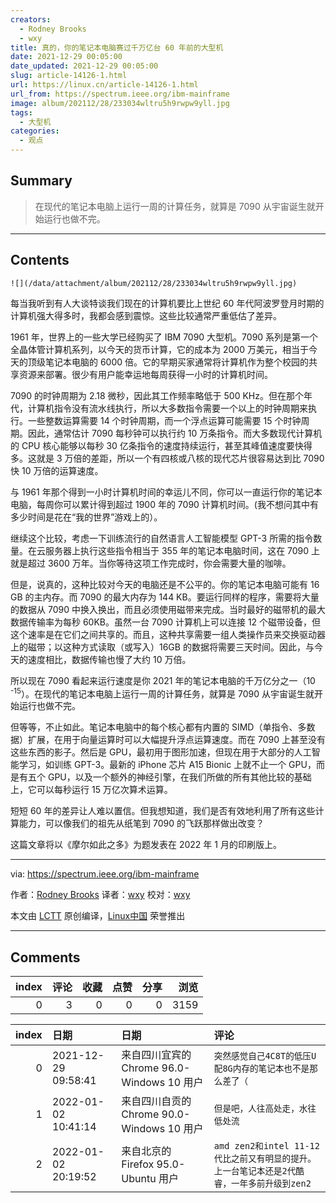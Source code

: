 ```yaml
---
creators:
  - Rodney Brooks
  - wxy
title: 真的，你的笔记本电脑赛过千万亿台 60 年前的大型机
date: 2021-12-29 00:05:00
date_updated: 2021-12-29 00:05:00
slug: article-14126-1.html
url: https://linux.cn/article-14126-1.html
url_from: https://spectrum.ieee.org/ibm-mainframe
image: album/202112/28/233034wltru5h9rwpw9yll.jpg
tags:
  - 大型机
categories:
  - 观点
---
```


## Summary

> 在现代的笔记本电脑上运行一周的计算任务，就算是 7090 从宇宙诞生就开始运行也做不完。

***

<!-- more -->

## Contents

`![](/data/attachment/album/202112/28/233034wltru5h9rwpw9yll.jpg)`

每当我听到有人大谈特谈我们现在的计算机要比上世纪 60 年代阿波罗登月时期的计算机强大得多时，我都会感到震惊。这些比较通常严重低估了差异。

1961 年，世界上的一些大学已经购买了 IBM 7090 大型机。7090 系列是第一个全晶体管计算机系列，以今天的货币计算，它的成本为 2000 万美元，相当于今天的顶级笔记本电脑的 6000 倍。它的早期买家通常将计算机作为整个校园的共享资源来部署。很少有用户能幸运地每周获得一小时的计算机时间。

7090 的时钟周期为 2.18 微秒，因此其工作频率略低于 500 KHz。但在那个年代，计算机指令没有流水线执行，所以大多数指令需要一个以上的时钟周期来执行。一些整数运算需要 14 个时钟周期，而一个浮点运算可能需要 15 个时钟周期。因此，通常估计 7090 每秒钟可以执行约 10 万条指令。而大多数现代计算机的 CPU 核心能够以每秒 30 亿条指令的速度持续运行，甚至其峰值速度要快得多。这就是 3 万倍的差距，所以一个有四核或八核的现代芯片很容易达到比 7090 快 10 万倍的运算速度。

与 1961 年那个得到一小时计算机时间的幸运儿不同，你可以一直运行你的笔记本电脑，每周你可以累计得到超过 1900 年的 7090 计算机时间。(我不想问其中有多少时间是花在“我的世界”游戏上的）。

继续这个比较，考虑一下训练流行的自然语言人工智能模型 GPT-3 所需的指令数量。在云服务器上执行这些指令相当于 355 年的笔记本电脑时间，这在 7090 上就是超过 3600 万年。当你等待这项工作完成时，你会需要大量的咖啡。

但是，说真的，这种比较对今天的电脑还是不公平的。你的笔记本电脑可能有 16 GB 的主内存。而 7090 的最大内存为 144 KB。要运行同样的程序，需要将大量的数据从 7090 中换入换出，而且必须使用磁带来完成。当时最好的磁带机的最大数据传输率为每秒 60KB。虽然一台 7090 计算机上可以连接 12 个磁带设备，但这个速率是在它们之间共享的。而且，这种共享需要一组人类操作员来交换驱动器上的磁带；以这种方式读取（或写入）16GB 的数据将需要三天时间。因此，与今天的速度相比，数据传输也慢了大约 10 万倍。

所以现在 7090 看起来运行速度是你 2021 年的笔记本电脑的千万亿分之一（10<sup> -15</sup>）。在现代的笔记本电脑上运行一周的计算任务，就算是 7090 从宇宙诞生就开始运行也做不完。

但等等，不止如此。笔记本电脑中的每个核心都有内置的 SIMD（单指令、多数据）扩展，在用于向量运算时可以大幅提升浮点运算速度。而在 7090 上甚至没有这些东西的影子。然后是 GPU，最初用于图形加速，但现在用于大部分的人工智能学习，如训练 GPT-3。最新的 iPhone 芯片 A15 Bionic 上就不止一个 GPU，而是有五个 GPU，以及一个额外的神经引擎，在我们所做的所有其他比较的基础上，它可以每秒运行 15 万亿次算术运算。

短短 60 年的差异让人难以置信。但我想知道，我们是否有效地利用了所有这些计算能力，可以像我们的祖先从纸笔到 7090 的飞跃那样做出改变？

这篇文章将以《摩尔如此之多》为题发表在 2022 年 1 月的印刷版上。

---

via: <https://spectrum.ieee.org/ibm-mainframe> 

作者：[Rodney Brooks](https://spectrum.ieee.org/u/rodney-brooks) 译者：[wxy](https://github.com/wxy) 校对：[wxy](https://github.com/wxy)

本文由 [LCTT](https://github.com/LCTT/TranslateProject) 原创编译，[Linux中国](https://linux.cn/article-14123-1.html) 荣誉推出

***

## Comments


|   index |   评论 |   收藏 |   点赞 |   分享 |   浏览 |
|--------:|-------:|-------:|-------:|-------:|-------:|
|       0 |      3 |      0 |      0 |      0 |   3159 |

|   index | 日期                | 日期                                       | 评论                                                                                       |
|--------:|:--------------------|:-------------------------------------------|:-------------------------------------------------------------------------------------------|
|       0 | 2021-12-29 09:58:41 | 来自四川宜宾的 Chrome 96.0-Windows 10 用户 | `突然感觉自己4C8T的低压U配8G内存的笔记本也不是那么差了（`                                  |
|       1 | 2022-01-02 10:41:14 | 来自四川自贡的 Chrome 90.0-Windows 10 用户 | `但是吧，人往高处走，水往低处流`                                                           |
|       2 | 2022-01-02 20:19:52 | 来自北京的 Firefox 95.0-Ubuntu 用户        | `amd zen2和intel 11-12代比之前又有明显的提升。上一台笔记本还是2代酷睿，一年多前升级到zen2` |

